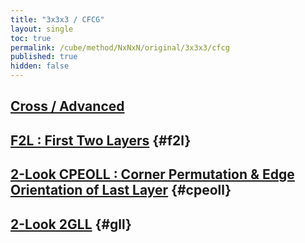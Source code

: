 ```yaml
---
title: "3x3x3 / CFCG"
layout: single
toc: true
permalink: /cube/method/NxNxN/original/3x3x3/cfcg
published: true
hidden: false
---
```


<head>
  <base target="_blank">
</head>



## [Cross / Advanced](/cube/method/NxNxN/original/3x3x3/cross/advanced)



## [F2L : First Two Layers](/cube/method/NxNxN/original/3x3x3/f2l) {#f2l}



## [2-Look CPEOLL : Corner Permutation & Edge Orientation of Last Layer](/cube/method/NxNxN/original/3x3x3/2_look_cpeoll) {#cpeoll}



## [2-Look 2GLL](/cube/method/NxNxN/original/3x3x3/2_look_2gll) {#gll}
